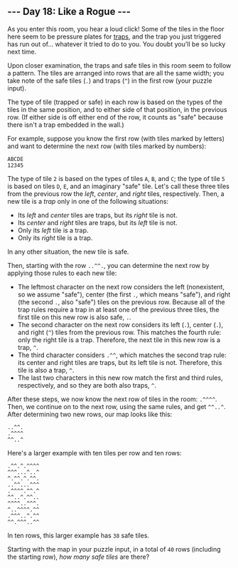 ## --- Day 18: Like a Rogue ---

As you enter this room, you hear a loud click! Some of the tiles in the floor here seem to be pressure plates for [traps](https://nethackwiki.com/wiki/Trap), and the trap you just triggered has run out of... whatever it tried to do to you. You doubt you'll be so lucky next time.


Upon closer examination, the traps and safe tiles in this room seem to follow a pattern. The tiles are arranged into rows that are all the same width; you take note of the safe tiles (`.`) and traps (`^`) in the first row (your puzzle input).


The type of tile (trapped or safe) in each row is based on the types of the tiles in the same position, and to either side of that position, in the previous row. (If either side is off either end of the row, it counts as "safe" because there isn't a trap embedded in the wall.)


For example, suppose you know the first row (with tiles marked by letters) and want to determine the next row (with tiles marked by numbers):



```
ABCDE
12345

```

The type of tile `2` is based on the types of tiles `A`, `B`, and `C`; the type of tile `5` is based on tiles `D`, `E`, and an imaginary "safe" tile. Let's call these three tiles from the previous row the *left*, *center*, and *right* tiles, respectively. Then, a new tile is a *trap* only in one of the following situations:


* Its *left* and *center* tiles are traps, but its *right* tile is not.
* Its *center* and *right* tiles are traps, but its *left* tile is not.
* Only its *left* tile is a trap.
* Only its *right* tile is a trap.


In any other situation, the new tile is safe.


Then, starting with the row `..^^.`, you can determine the next row by applying those rules to each new tile:


* The leftmost character on the next row considers the left (nonexistent, so we assume "safe"), center (the first `.`, which means "safe"), and right (the second `.`, also "safe") tiles on the previous row. Because all of the trap rules require a trap in at least one of the previous three tiles, the first tile on this new row is also safe, `.`.
* The second character on the next row considers its left (`.`), center (`.`), and right (`^`) tiles from the previous row. This matches the fourth rule: only the right tile is a trap. Therefore, the next tile in this new row is a trap, `^`.
* The third character considers `.^^`, which matches the second trap rule: its center and right tiles are traps, but its left tile is not. Therefore, this tile is also a trap, `^`.
* The last two characters in this new row match the first and third rules, respectively, and so they are both also traps, `^`.


After these steps, we now know the next row of tiles in the room: `.^^^^`. Then, we continue on to the next row, using the same rules, and get `^^..^`. After determining two new rows, our map looks like this:



```
..^^.
.^^^^
^^..^

```

Here's a larger example with ten tiles per row and ten rows:



```
.^^.^.^^^^
^^^...^..^
^.^^.^.^^.
..^^...^^^
.^^^^.^^.^
^^..^.^^..
^^^^..^^^.
^..^^^^.^^
.^^^..^.^^
^^.^^^..^^

```

In ten rows, this larger example has `38` safe tiles.


Starting with the map in your puzzle input, in a total of `40` rows (including the starting row), *how many safe tiles* are there?



